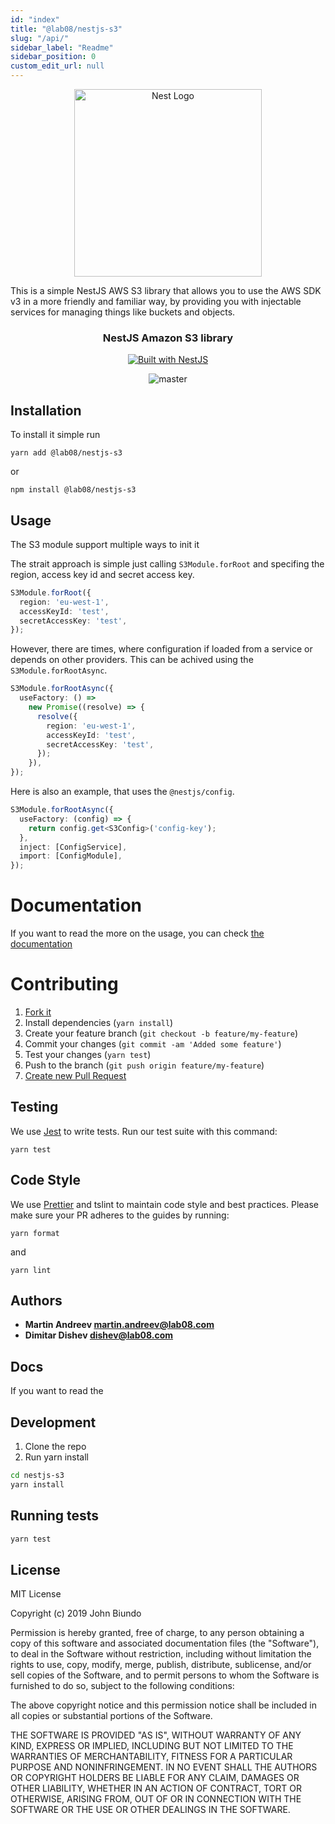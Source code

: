 ```yaml
---
id: "index"
title: "@lab08/nestjs-s3"
slug: "/api/"
sidebar_label: "Readme"
sidebar_position: 0
custom_edit_url: null
---
```


<div align="center">
  <a href="http://nestjs.com/" target="_blank">
    <img src="https://nestjs.com/img/logo_text.svg" width="300" alt="Nest Logo" />
  </a>
</div>

This is a simple NestJS AWS S3 library that allows you to use the AWS SDK v3 in a more friendly and familiar way, by providing you with injectable services for managing things like buckets and objects.

<h3 align="center">NestJS Amazon S3 library</h3>

<div align="center">
  <a href="https://nestjs.com" target="_blank">
    <img src="https://img.shields.io/badge/built%20with-NestJs-red.svg" alt="Built with NestJS" />
  </a>

![master](https://github.com/LabO8/nestjs-s3/actions/workflows/test.yml/badge.svg?branch=master)

</div>

## Installation

To install it simple run

```shell
yarn add @lab08/nestjs-s3
```

or

```shell
npm install @lab08/nestjs-s3
```

## Usage

The S3 module support multiple ways to init it

The strait approach is simple just calling `S3Module.forRoot` and specifing the region, access key id and secret access key.

```typescript
S3Module.forRoot({
  region: 'eu-west-1',
  accessKeyId: 'test',
  secretAccessKey: 'test',
});
```

However, there are times, where configuration if loaded from a service or depends on other providers. This can be achived using the `S3Module.forRootAsync`.

```typescript
S3Module.forRootAsync({
  useFactory: () =>
    new Promise((resolve) => {
      resolve({
        region: 'eu-west-1',
        accessKeyId: 'test',
        secretAccessKey: 'test',
      });
    }),
});
```

Here is also an example, that uses the `@nestjs/config`.

```typescript
S3Module.forRootAsync({
  useFactory: (config) => {
    return config.get<S3Config>('config-key');
  },
  inject: [ConfigService],
  import: [ConfigModule],
});
```

# Documentation

If you want to read the more on the usage, you can check [the documentation](https://labo8.github.io/nestjs-s3/)

# Contributing

1. [Fork it](https://help.github.com/articles/fork-a-repo/)
2. Install dependencies (`yarn install`)
3. Create your feature branch (`git checkout -b feature/my-feature`)
4. Commit your changes (`git commit -am 'Added some feature'`)
5. Test your changes (`yarn test`)
6. Push to the branch (`git push origin feature/my-feature`)
7. [Create new Pull Request](https://help.github.com/articles/creating-a-pull-request/)

## Testing

We use [Jest](https://github.com/facebook/jest) to write tests. Run our test suite with this command:

```
yarn test
```

## Code Style

We use [Prettier](https://prettier.io/) and tslint to maintain code style and best practices.
Please make sure your PR adheres to the guides by running:

```
yarn format
```

and

```
yarn lint
```

## Authors

- **Martin Andreev <martin.andreev@lab08.com>**
- **Dimitar Dishev <dishev@lab08.com>**

## Docs

If you want to read the

## Development

1. Clone the repo
2. Run yarn install

```bash
cd nestjs-s3
yarn install
```

## Running tests

```bash
yarn test
```

## License

MIT License

Copyright (c) 2019 John Biundo

Permission is hereby granted, free of charge, to any person obtaining a copy
of this software and associated documentation files (the "Software"), to deal
in the Software without restriction, including without limitation the rights
to use, copy, modify, merge, publish, distribute, sublicense, and/or sell
copies of the Software, and to permit persons to whom the Software is
furnished to do so, subject to the following conditions:

The above copyright notice and this permission notice shall be included in all
copies or substantial portions of the Software.

THE SOFTWARE IS PROVIDED "AS IS", WITHOUT WARRANTY OF ANY KIND, EXPRESS OR
IMPLIED, INCLUDING BUT NOT LIMITED TO THE WARRANTIES OF MERCHANTABILITY,
FITNESS FOR A PARTICULAR PURPOSE AND NONINFRINGEMENT. IN NO EVENT SHALL THE
AUTHORS OR COPYRIGHT HOLDERS BE LIABLE FOR ANY CLAIM, DAMAGES OR OTHER
LIABILITY, WHETHER IN AN ACTION OF CONTRACT, TORT OR OTHERWISE, ARISING FROM,
OUT OF OR IN CONNECTION WITH THE SOFTWARE OR THE USE OR OTHER DEALINGS IN THE
SOFTWARE.
